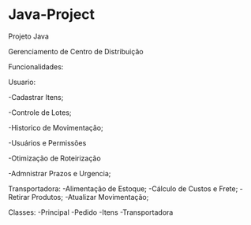 # Java-Project

Projeto Java

Gerenciamento de Centro de Distribuição

Funcionalidades:

Usuario:

-Cadastrar Itens;

-Controle de Lotes;

-Historico de Movimentação;

-Usuários e Permissões

-Otimização de Roteirização

-Admnistrar Prazos e Urgencia;


Transportadora:
-Alimentação de Estoque;
-Cálculo de Custos e Frete;
-Retirar Produtos;
-Atualizar Movimentação;

Classes:
-Principal
-Pedido
-Itens
-Transportadora


